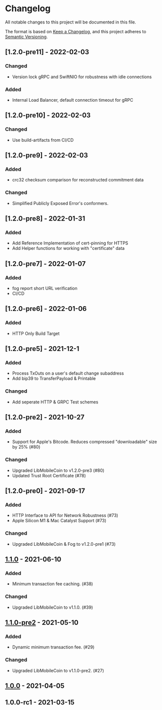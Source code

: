 # Changelog

All notable changes to this project will be documented in this file.

The format is based on [Keep a Changelog](https://keepachangelog.com/en/1.0.0/),
and this project adheres to [Semantic Versioning](https://semver.org/spec/v2.0.0.html).

## [1.2.0-pre11] - 2022-02-03

### Changed

- Version lock gRPC and SwiftNIO for robustness with idle connections

### Added

- Internal Load Balancer, default connection timeout for gRPC

## [1.2.0-pre10] - 2022-02-03

### Changed

- Use build-artifacts from CI/CD

## [1.2.0-pre9] - 2022-02-03

### Added 

- crc32 checksum comparison for reconstructed commitment data

### Changed

- Simplified Publicly Exposed Error's conformers.

## [1.2.0-pre8] - 2022-01-31

### Added

- Add Reference Implementation of cert-pinning for HTTPS 
- Add Helper functions for working with "certificate" data

## [1.2.0-pre7] - 2022-01-07

### Added

- fog report short URL verification
- CI/CD 

## [1.2.0-pre6] - 2022-01-06

### Added

- HTTP Only Build Target

## [1.2.0-pre5] - 2021-12-1

### Added

- Process TxOuts on a user's default change subaddress
- Add bip39 to TransferPayload & Printable

### Changed

- Add seperate HTTP & GRPC Test schemes

## [1.2.0-pre2] - 2021-10-27

### Added

- Support for Apple's Bitcode. Reduces compressed "downloadable" size by 25% (#80)

### Changed

- Upgraded LibMobileCoin to v1.2.0-pre3 (#80)
- Updated Trust Root Certificate (#78)

## [1.2.0-pre0] - 2021-09-17

### Added

- HTTP Interface to API for Network Robustness (#73)
- Apple Silicon M1 & Mac Catalyst Support (#73)

### Changed

- Upgraded LibMobileCoin & Fog to v1.2.0-pre1 (#73)

## [1.1.0] - 2021-06-10

### Added

- Minimum transaction fee caching. (#38)

### Changed

- Upgraded LibMobileCoin to v1.1.0. (#39)

## [1.1.0-pre2] - 2021-05-10

### Added

- Dynamic minimum transaction fee. (#29)

### Changed

- Upgraded LibMobileCoin to v1.1.0-pre2. (#27)

## [1.0.0] - 2021-04-05

## 1.0.0-rc1 - 2021-03-15

[1.1.0]: https://github.com/mobilecoinofficial/MobileCoin-Swift/compare/1.1.0-pre2...1.1.0
[1.1.0-pre2]: https://github.com/mobilecoinofficial/MobileCoin-Swift/compare/1.0.0...1.1.0-pre2
[1.0.0]: https://github.com/mobilecoinofficial/MobileCoin-Swift/compare/1.0.0-rc1...1.0.0
